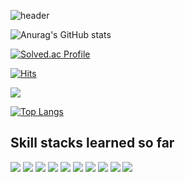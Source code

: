 ![header](https://capsule-render.vercel.app/api?type=egg&color=auto&height=300&section=header&text=capsule%20render&fontSize=90)

![Anurag's GitHub stats](https://github-readme-stats.vercel.app/api?username=borimong&show_icons=true&theme=radical)

[![Solved.ac Profile](http://mazassumnida.wtf/api/generate_badge?boj=kimhyunsu11)](https://solved.ac/kimhyunsu11)<br/>

[![Hits](https://hits.seeyoufarm.com/api/count/incr/badge.svg?url=https%3A%2F%2Fgithub.com%2Fborimong&count_bg=%23000000&title_bg=%23555555&icon=github.svg&icon_color=%23E7E7E7&title=hits&edge_flat=false)](https://hits.seeyoufarm.com)

  <img src="http://mazandi.herokuapp.com/api?handle={kimhyunsu11}&theme=warm"/>
  
  [![Top Langs](https://github-readme-stats.vercel.app/api/top-langs/?username=borimong)](https://github.com/borimong/github-readme-stats)

## Skill stacks learned so far
<p>
<img src="https://img.shields.io/badge/React-61DAFB?style=flat-square&logo=react&logoColor=black"/>
<img src="https://img.shields.io/badge/Html5-E34F26?style=flat-square&logo=html5&logoColor=white"/>
<img src="https://img.shields.io/badge/Css3-1572B6?style=flat-square&logo=css3&logoColor=white"/>
<img src="https://img.shields.io/badge/Javascript-F7DF1E?style=flat-square&logo=JavaScript&logoColor=black"/>
<img src="https://img.shields.io/badge/Typescript-3178C6?style=flat-square&logo=TypeScript&logoColor=white"/>
<img src="https://img.shields.io/badge/Kubernetes-326CE5?style=flat-square&logo=Kubernetes&logoColor=white"/>
<img src="https://img.shields.io/badge/Docker-2496ED?style=flat-square&logo=Docker&logoColor=white"/>
<img src="https://img.shields.io/badge/Postman-FF6C37?style=flat-square&logo=Postman&logoColor=white"/>
<img src="https://img.shields.io/badge/C-A8B9CC?style=flat-square&logo=C&logoColor=black"/>
<img src="https://img.shields.io/badge/Socket.io-010101?style=flat-square&logo=Socket.io&logoColor=white"/>
</p>

